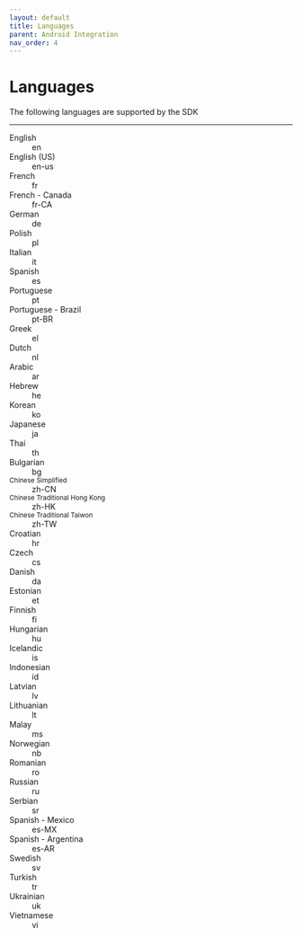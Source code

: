 ```yaml
---
layout: default
title: Languages
parent: Android Integration
nav_order: 4
---
```


# Languages


The following languages are supported by the SDK

---

<dl>
<dt>English</dt><dd>en</dd>
<dt>English (US)</dt><dd>en-us</dd>
<dt>French</dt><dd>fr</dd>
<dt>French - Canada</dt><dd>fr-CA</dd>
<dt>German</dt><dd>de</dd>
<dt>Polish</dt><dd>pl</dd>
<dt>Italian</dt><dd>it</dd>
<dt>Spanish</dt><dd>es</dd>
<dt>Portuguese</dt><dd>pt</dd>
<dt>Portuguese - Brazil</dt><dd>pt-BR</dd>
<dt>Greek</dt><dd>el</dd>
<dt>Dutch</dt><dd>nl</dd>
<dt>Arabic</dt><dd>ar</dd>
<dt>Hebrew</dt><dd>he</dd>
<dt>Korean</dt><dd>ko</dd>
<dt>Japanese</dt><dd>ja</dd>
<dt>Thai</dt><dd>th</dd>
<dt>Bulgarian</dt><dd>bg</dd>
<dt><small>Chinese Simplified</small></dt><dd>zh-CN</dd>
<dt><small>Chinese Traditional Hong Kong</small></dt><dd>zh-HK</dd>
<dt><small>Chinese Traditional Taiwon</small></dt><dd>zh-TW</dd>
<dt>Croatian</dt><dd>hr</dd>
<dt>Czech</dt><dd>cs</dd>
<dt>Danish</dt><dd>da</dd>
<dt>Estonian</dt><dd>et</dd>
<dt>Finnish</dt><dd>fi</dd>
<dt>Hungarian</dt><dd>hu</dd>
<dt>Icelandic</dt><dd>is</dd>
<dt>Indonesian</dt><dd>id</dd>
<dt>Latvian</dt><dd>lv</dd>
<dt>Lithuanian</dt><dd>lt</dd>
<dt>Malay</dt><dd>ms</dd>
<dt>Norwegian</dt><dd>nb</dd>
<dt>Romanian</dt><dd>ro</dd>
<dt>Russian</dt><dd>ru</dd>
<dt>Serbian</dt><dd>sr</dd>
<dt>Spanish - Mexico</dt><dd>es-MX</dd>
<dt>Spanish - Argentina</dt><dd>es-AR</dd>
<dt>Swedish</dt><dd>sv</dd>
<dt>Turkish</dt><dd>tr</dd>
<dt>Ukrainian</dt><dd>uk</dd>
<dt>Vietnamese</dt><dd>vi</dd>
</dl>